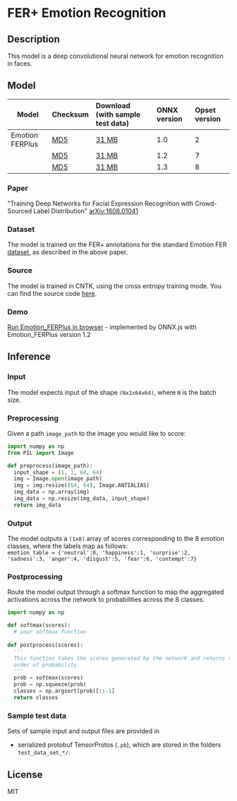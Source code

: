 # FER+ Emotion Recognition

## Description
This model is a deep convolutional neural network for emotion recognition in faces. 

## Model

| Model          | Checksum  | Download (with sample test data) | ONNX version | Opset version | 
|----------------|:----------|:-----------|:--------|:-------------|
|Emotion FERPlus |[MD5](https://onnxzoo.blob.core.windows.net/models/opset_2/emotion_ferplus/emotion_ferplus-md5.txt)|[31 MB](https://onnxzoo.blob.core.windows.net/models/opset_2/emotion_ferplus/emotion_ferplus.tar.gz)|1.0|2|
|                |[MD5](https://onnxzoo.blob.core.windows.net/models/opset_7/emotion_ferplus/emotion_ferplus-md5.txt)|[31 MB](https://onnxzoo.blob.core.windows.net/models/opset_7/emotion_ferplus/emotion_ferplus.tar.gz)|1.2|7|
|                |[MD5](https://onnxzoo.blob.core.windows.net/models/opset_8/emotion_ferplus/emotion_ferplus-md5.txt)|[31 MB](https://onnxzoo.blob.core.windows.net/models/opset_8/emotion_ferplus/emotion_ferplus.tar.gz)|1.3|8|

### Paper
"Training Deep Networks for Facial Expression Recognition with Crowd-Sourced Label Distribution" [arXiv:1608.01041](https://arxiv.org/abs/1608.01041)

### Dataset
The model is trained on the FER+ annotations for the standard Emotion FER [dataset](https://www.kaggle.com/c/challenges-in-representation-learning-facial-expression-recognition-challenge/data), as described in the above paper.

### Source
The model is trained in CNTK, using the cross entropy training mode. You can find the source code [here](https://github.com/ebarsoum/FERPlus).

### Demo
[Run Emotion_FERPlus in browser](https://microsoft.github.io/onnxjs-demo/#/emotion_ferplus) - implemented by ONNX.js with Emotion_FERPlus version 1.2

## Inference
### Input
The model expects input of the shape `(Nx1x64x64)`, where `N` is the batch size.
### Preprocessing
Given a path `image_path` to the image you would like to score:
```python
import numpy as np
from PIL import Image

def preprocess(image_path):
  input_shape = (1, 1, 64, 64)
  img = Image.open(image_path)
  img = img.resize((64, 64), Image.ANTIALIAS)
  img_data = np.array(img)
  img_data = np.resize(img_data, input_shape)
  return img_data
```

### Output
The model outputs a `(1x8)` array of scores corresponding to the 8 emotion classes, where the labels map as follows:  
`emotion_table = {'neutral':0, 'happiness':1, 'surprise':2, 'sadness':3, 'anger':4, 'disgust':5, 'fear':6, 'contempt':7}`
### Postprocessing
Route the model output through a softmax function to map the aggregated activations across the network to probabilities across the 8 classes.

```python
import numpy as np

def softmax(scores):
  # your softmax function
  
def postprocess(scores):
  ''' 
  This function takes the scores generated by the network and returns the class IDs in decreasing 
  order of probability.
  '''
  prob = softmax(scores)
  prob = np.squeeze(prob)
  classes = np.argsort(prob)[::-1]
  return classes
```
### Sample test data 
Sets of sample input and output files are provided in 
* serialized protobuf TensorProtos (`.pb`), which are stored in the folders `test_data_set_*/`.

## License
MIT
